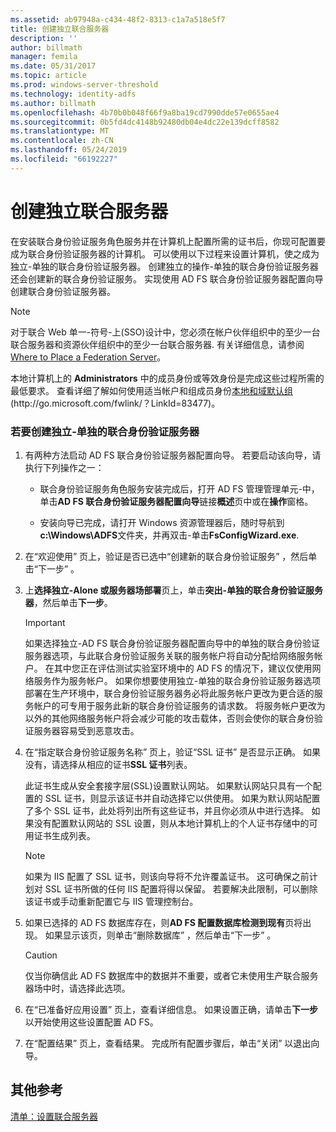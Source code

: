 ```yaml
---
ms.assetid: ab97948a-c434-48f2-8313-c1a7a518e5f7
title: 创建独立联合服务器
description: ''
author: billmath
manager: femila
ms.date: 05/31/2017
ms.topic: article
ms.prod: windows-server-threshold
ms.technology: identity-adfs
ms.author: billmath
ms.openlocfilehash: 4b70b0b048f66f9a8ba19cd7990dde57e0655ae4
ms.sourcegitcommit: 0b5fd4dc4148b92480db04e4dc22e139dcff8582
ms.translationtype: MT
ms.contentlocale: zh-CN
ms.lasthandoff: 05/24/2019
ms.locfileid: "66192227"
---
```

# <a name="create-a-stand-alone-federation-server"></a>创建独立联合服务器

在安装联合身份验证服务角色服务并在计算机上配置所需的证书后，你现可配置要成为联合身份验证服务器的计算机。 可以使用以下过程来设置计算机，使之成为独立\-单独的联合身份验证服务器。 创建独立的操作\-单独的联合身份验证服务器还会创建新的联合身份验证服务。 实现使用 AD FS 联合身份验证服务器配置向导创建联合身份验证服务器。  
  
> [!NOTE]  
> 对于联合 Web 单一\-符号\-上\(SSO\)设计中，您必须在帐户伙伴组织中的至少一台联合服务器和资源伙伴组织中的至少一台联合服务器. 有关详细信息，请参阅 [Where to Place a Federation Server](https://technet.microsoft.com/library/dd807127.aspx)。  
  
本地计算机上的 **Administrators** 中的成员身份或等效身份是完成这些过程所需的最低要求。  查看详细了解如何使用适当帐户和组成员身份[本地和域默认组](https://go.microsoft.com/fwlink/?LinkId=83477) \(http:\/\/go.microsoft.com\/fwlink\/？LinkId\=83477\)。   
  
### <a name="to-create-a-stand-alone-federation-server"></a>若要创建独立\-单独的联合身份验证服务器  
  
1.  有两种方法启动 AD FS 联合身份验证服务器配置向导。 若要启动该向导，请执行下列操作之一：  
  
    -   联合身份验证服务角色服务安装完成后，打开 AD FS 管理管理单元\-中，单击**AD FS 联合身份验证服务器配置向导**链接**概述**页中或在**操作**窗格。  
  
    -   安装向导已完成，请打开 Windows 资源管理器后，随时导航到**c:\\Windows\\ADFS**文件夹，并再双击\-单击**FsConfigWizard.exe**.  
  
2.  在“欢迎使用”  页上，验证是否已选中“创建新的联合身份验证服务”  ，然后单击“下一步”  。  
  
3.  上**选择独立\-Alone 或服务器场部署**页上，单击**突出\-单独的联合身份验证服务器**，然后单击**下一步**。  
  
    > [!IMPORTANT]  
    > 如果选择独立\-AD FS 联合身份验证服务器配置向导中的单独的联合身份验证服务器选项，与此联合身份验证服务关联的服务帐户将自动分配给网络服务帐户。 在其中您正在评估测试实验室环境中的 AD FS 的情况下，建议仅使用网络服务作为服务帐户。 如果你想要使用独立\-单独的联合身份验证服务器选项部署在生产环境中，联合身份验证服务器务必将此服务帐户更改为更合适的服务帐户的可专用于服务此新的联合身份验证服务的请求数。 将服务帐户更改为以外的其他网络服务帐户将会减少可能的攻击载体，否则会使你的联合身份验证服务器容易受到恶意攻击。  
  
4.  在“指定联合身份验证服务名称”  页上，验证“SSL 证书”  是否显示正确。 如果没有，请选择从相应的证书**SSL 证书**列表。  
  
    此证书生成从安全套接字层\(SSL\)设置默认网站。 如果默认网站只具有一个配置的 SSL 证书，则显示该证书并自动选择它以供使用。 如果为默认网站配置了多个 SSL 证书，此处将列出所有这些证书，并且你必须从中进行选择。 如果没有配置默认网站的 SSL 设置，则从本地计算机上的个人证书存储中的可用证书生成列表。  
  
    > [!NOTE]  
    > 如果为 IIS 配置了 SSL 证书，则该向导将不允许覆盖证书。 这可确保之前计划对 SSL 证书所做的任何 IIS 配置将得以保留。 若要解决此限制，可以删除该证书或手动重新配置它与 IIS 管理控制台。  
  
5.  如果已选择的 AD FS 数据库存在，则**AD FS 配置数据库检测到现有**页将出现。 如果显示该页，则单击“删除数据库”  ，然后单击“下一步”  。  
  
    > [!CAUTION]  
    > 仅当你确信此 AD FS 数据库中的数据并不重要，或者它未使用生产联合服务器场中时，请选择此选项。  
  
6.  在“已准备好应用设置”  页上，查看详细信息。 如果设置正确，请单击**下一步**以开始使用这些设置配置 AD FS。  
  
7.  在“配置结果”  页上，查看结果。 完成所有配置步骤后，单击“关闭”   以退出向导。  
  
## <a name="additional-references"></a>其他参考  
[清单：设置联合服务器](Checklist--Setting-Up-a-Federation-Server.md)  
  

